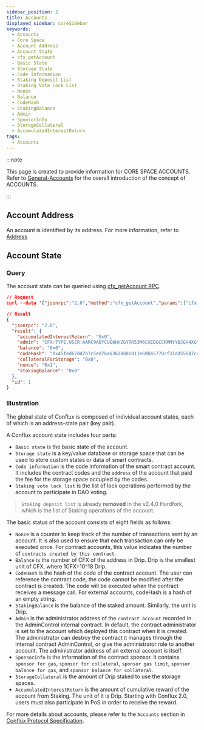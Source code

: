 ```yaml
---
sidebar_position: 2
title: Accounts
displayed_sidebar: coreSidebar
keywords:
  - Accounts
  - Core Space
  - Account Address
  - Account State
  - cfx_getAccount
  - Basic State
  - Storage State
  - Code Information
  - Staking Deposit List
  - Staking Vote Lock List
  - Nonce
  - Balance
  - CodeHash
  - StakingBalance
  - Admin
  - SponsorInfo
  - StorageCollateral
  - AccumulatedInterestReturn
tags:
  - Accounts
---
```


:::note

This page is created to provide information for CORE SPACE ACCOUNTS. Refer to [General-Accounts](../../general/conflux-basics/accounts.md) for the overall introduction of the concept of ACCOUNTS.

:::

## Account Address

An account is identified by its address. For more information, refer to [Address](./addresses.md)

## Account State

### Query

The account state can be queried using [cfx_getAccount RPC](../build/json-rpc/cfx-namespace.md#cfx_getaccount).

```json
// Request
curl --data '{"jsonrpc":"2.0","method":"cfx_getAccount","params":["cfx:type.contract:acc7uawf5ubtnmezvhu9dhc6sghea0403y2dgpyfjp", "latest_state"],"id":1}' -H "Content-Type: application/json" localhost:12539

// Result
{
  "jsonrpc": "2.0",
  "result": {
    "accumulatedInterestReturn": "0x0",
    "admin": "CFX:TYPE.USER:AARC9ABYCUE0HHZGYRR53M6CXEDGCCRMMYYBJGH4XG",
    "balance": "0x0",
    "codeHash": "0x45fed62dd2b7c5ed76a63628ddc811e69bb5770cf31dd55647ca219aaee5434f",
    "collateralForStorage": "0x0",
    "nonce": "0x1",
    "stakingBalance": "0x0"
  },
  "id": 1
}
```

### Illustration

The global state of Conflux is composed of individual account states, each of which is an address-state pair (key pair).

A Conflux account state includes four parts:

- `Basic state` is the basic state of the account.
- `Storage state` is a key/value database or storage space that can be used to store custom states or data of smart contracts.
- `Code information` is the code information of the smart contract account. It includes the contract codes and the `address` of the account that paid the fee for the storage space occupied by the codes.
- `Staking vote lock list` is the list of lock operations performed by the account to participate in DAO voting.
> `Staking deposit list` is already **removed** in the v2.4.0 Hardfork, which is the list of Staking operations of the account.

The basic status of the account consists of eight fields as follows:

- `Nonce` is a counter to keep track of the number of transactions sent by an account. It is also used to ensure that each transaction can only be executed once. For contract accounts, this value indicates the number of `contracts created by this contract`.
- `Balance` is the number of CFX of the address in Drip. Drip is the smallest unit of CFX, where 1CFX=10^18 Drip.
- `CodeHash` is the hash of the code of the contract account. The user can reference the contract code, the code cannot be modified after the contract is created. The code will be executed when the contract receives a message call. For external accounts, codeHash is a hash of an empty string.
- `StakingBalance` is the balance of the staked amount. Similarly, the unit is Drip.
- `Admin` is the administrator address of the `contract account` recorded in the AdminControl internal contract. In default, the contract administrator is set to the account which deployed this contract when it is created. The administrator can destroy the contract it manages through the internal contract AdminControl, or give the administrator role to another account. The administrator address of an external account is itself.
- `SponsorInfo` is the information of the contract sponsor. It contains `sponsor for gas`, `sponsor for collateral`, `sponsor gas limit`, `sponsor balance for gas`, and `sponsor balance for collateral`.
- `StorageCollateral` is the amount of Drip staked to use the storage spaces.
- `AccumulatedInterestReturn` is the amount of cumulative reward of the account from Staking. The unit of it is Drip. Starting with Conflux 2.0, users must also participate in PoS in order to receive the reward.

For more details about accounts, please refer to the `Accounts` section in [Conflux Protocol Specification](https://www.confluxnetwork.org/files/Conflux_Protocol_Specification.pdf).
